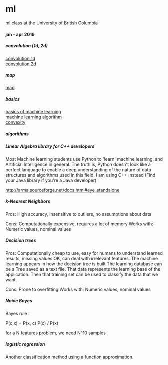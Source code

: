 # ml
ml class at the University of British Columbia 

#### jan - apr 2019

##### convolution (1d, 2d)
[convolution 1d](http://www.songho.ca/dsp/convolution/convolution.html#cpp_conv1d)\
[convolution 2d](http://www.songho.ca/dsp/convolution/convolution2d_example.html )

##### map
[map](https://www.probabilitycourse.com/chapter9/9_1_2_MAP_estimation.php)

##### basics
[basics of machine learning](https://leetcode.com/explore/learn/card/machine-learning-101/287/what_is_ml/1617/)\
[machine learning algorithm](https://www.analyticsvidhya.com/blog/2017/09/common-machine-learning-algorithms/)\
[convexity](http://www.ee.bgu.ac.il/~haimp/it/lectures/append2_convex/ConvexFunctions.pdf)

##### algorithms

##### Linear Algebra library for C++ developers

Most Machine learning students use Python to 'learn' machine learning, and Artificial Intelligence in
general. The truth is, Python doesn't look like a perfect language to enable a deep understanding of the nature of
data structures and algorithms used in this field. I am using C++ instead (Find your Java library if you're a Java developer)

http://arma.sourceforge.net/docs.html#eye_standalone


##### k-Nearest Neighbors

Pros: High accuracy, insensitive to outliers, no assumptions about data

Cons: Computationally expensive, requires a lot of memory
Works with: Numeric values, nominal values

##### Decision trees

Pros: Computationally cheap to use, easy for humans to understand learned results,
missing values OK, can deal with irrelevant features. 
The machine learning appears in how the decision tree is built
The learning database can be a Tree saved as a text file. That data represents the learning base of
the application. Then that training set can be used to classify the data that we want.

Cons: Prone to overfitting
Works with: Numeric values, nominal values

##### Naive Bayes

Bayes rule :

P(c,x) = P(x, c) P(c) / P(x)

for a N features problem, we need N^10 samples

##### logistic regression

Another classification method using a function approximation.
